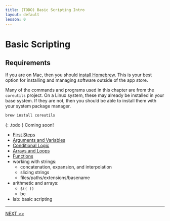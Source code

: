 ```yaml
---
title: (TODO) Basic Scripting Intro
layout: default
lesson: 0
---
```

# Basic Scripting

## Requirements

If you are on Mac, then you should [install Homebrew](https://docs.brew.sh/Installation). This is your best option for installing and managing software outside of the app store.

Many of the commands and programs used in this chapter are from the `coreutils` project. On a Linux system, these may already be installed in your base system. If they are not, then you should be able to install them with your system package manager.

```zsh
brew install coreutils
```

{: .todo }
Coming soon!

- [First Steps](./01_first-steps)
- [Arguments and Variables](./02_arguments_and_variables)
- [Conditional Logic](./03_conditionals)
- [Arrays and Loops](./04_arrays_and_loops)
- [Functions](./05_functions)
- working with strings:
  * concatenation, expansion, and interpolation
  * slicing strings
  * files/paths/extensions/basename
- arithmetic and arrays:
  * `$(( ))`
  * bc
- lab: basic scripting

---

[NEXT >>](./01_first-steps)
